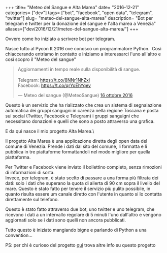 +++
title= "Meteo del Sangue e Alta Marea"
date= "2016-12-21"
categories= ["dev"]
tags= ["bot", "facebook", "open data", "telegram", "twitter"]
slug= "meteo-del-sangue-alta-marea"
description= "Bot per telegram e twitter per la donazione del sangue e l'alta marea a Venezia"
aliases=["dev/2016/12/21/meteo-del-sangue-alta-marea/"]
+++

Ovvero come ho iniziato a scrivere bot per telegram.

Nasce tutto al Pycon It 2016 ove conosco un programmatore Python.  Così
chiaccerando entriamo in contatto e iniziamo a interessarci l'uno
all'altro e così scopro il "Meteo del sangue"

> Aggiornamenti in tempo reale sulla disponibilità di sangue.\
> \
> Telegram: <https://t.co/8NNr1NhZxl>\
> Facebook: <https://t.co/qrYoEhYqev>
>
> — Meteo del sangue (@MeteoSangue) [16 ottobre
> 2016](https://twitter.com/MeteoSangue/status/787727168138801154)

<p>
<script async src="//platform.twitter.com/widgets.js" charset="utf-8"></script>
</p>
Questo è un servizio che ha rializzato che crea un sistema di
segnalazione automatica dei gruppi sangugni in carenza nella regione
Toscana e posta sui social (Twitter, Facebook e Telegram) i gruppi
sanguigni che necessitano donazioni e quelli che sono a posto attraverso
una grafica.

E da qui nasce il mio progetto Alta Marea.\
<!--more-->

Il progetto Alta Marea è una applicazione diretta degli open data del
comune di Venezia. Prende i dati dal sito del comune, li formatta e li
pubblica in tre piattaforme formattandoli nel modo migliore per quella
piattaforma.

Per Twitter e Facebook viene inviato il bollettino completo, senza
rimozioni di informazioni di sorta.\
Invece, per telegram, è stato scelto di passare a una forma più filtrata
dei dati: solo i dati che superano la quota di allerta di 90 cm sopra il
livello del mare. Questo è stato fatto per tenere il servizio più pulito
possibile, in quanto risulta essere um canale diretto con l'utente in
quanto si lo contatta direttamente sul telefono.

Questo è stato fatto attraverso due bot, uno twitter e uno telegram, che
ricevono i dati a un intervallo regolare di 5 minuti l'uno dall'altro e
vengono aggiornati solo se i dati sono quelli non ancora pubblicati.

Tutto questo è iniziato mangiando bigne e parlando di Python a una
convention...

PS: per chi è curioso del progetto [qui](https://mareabot.github.io/)
trova altre info su questo progetto
